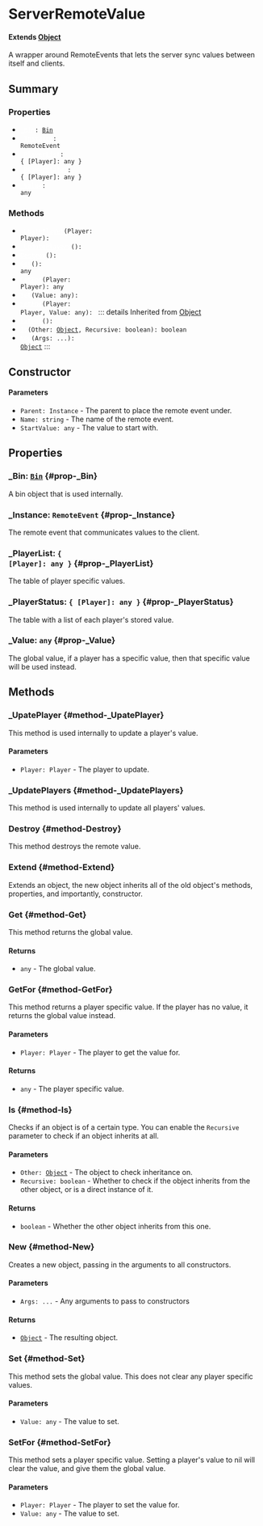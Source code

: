 # ServerRemoteValue
#### Extends [Object](/api/Object)
A wrapper around RemoteEvents that lets the server sync
values between itself and clients.

## Summary
### Properties
- <code><a style="color:white" href="#prop-_Bin">_Bin</a>: [Bin](/api/bin)</code>
- <code><a style="color:white" href="#prop-_Instance">_Instance</a>: RemoteEvent</code>
- <code><a style="color:white" href="#prop-_PlayerList">_PlayerList</a>: { [Player]: any }</code>
- <code><a style="color:white" href="#prop-_PlayerStatus">_PlayerStatus</a>: { [Player]: any }</code>
- <code><a style="color:white" href="#prop-_Value">_Value</a>: any</code>
### Methods
- <code><a style="color:white" href="#method-_UpatePlayer">_UpatePlayer</a>(Player: Player): </code>
- <code><a style="color:white" href="#method-_UpdatePlayers">_UpdatePlayers</a>(): </code>
- <code><a style="color:white" href="#method-Destroy">Destroy</a>(): </code>
- <code><a style="color:white" href="#method-Get">Get</a>(): any</code>
- <code><a style="color:white" href="#method-GetFor">GetFor</a>(Player: Player): any</code>
- <code><a style="color:white" href="#method-Set">Set</a>(Value: any): </code>
- <code><a style="color:white" href="#method-SetFor">SetFor</a>(Player: Player, Value: any): </code>
::: details Inherited from [Object](/api/Object)
- <code><a style="color:white" href="#method-Extend">Extend</a>(): </code>
- <code><a style="color:white" href="#method-Is">Is</a>(Other: [Object](/api/object), Recursive: boolean): boolean</code>
- <code><a style="color:white" href="#method-New">New</a>(Args: ...): [Object](/api/object)</code>
:::
## Constructor

#### Parameters
- <code>Parent: Instance</code> - The parent to place the remote event under.
- <code>Name: string</code> - The name of the remote event.
- <code>StartValue: any</code> - The value to start with.
## Properties
### _Bin: <code>[Bin](/api/bin)</code> {#prop-_Bin}
A bin object that is used internally.

### _Instance: <code>RemoteEvent</code> {#prop-_Instance}
The remote event that communicates values to the client.

### _PlayerList: <code>{ [Player]: any }</code> {#prop-_PlayerList}
The table of player specific values.

### _PlayerStatus: <code>{ [Player]: any }</code> {#prop-_PlayerStatus}
The table with a list of each player's stored value.

### _Value: <code>any</code> {#prop-_Value}
The global value, if a player has a specific value,
then that specific value will be used instead.

## Methods
### _UpatePlayer {#method-_UpatePlayer}
This method is used internally to update a player's value.

#### Parameters
- <code>Player: Player</code> - The player to update.
### _UpdatePlayers {#method-_UpdatePlayers}
This method is used internally to update all players' values.

### Destroy {#method-Destroy}
This method destroys the remote value.

### Extend {#method-Extend}
Extends an object, the new object inherits all of the old object's
methods, properties, and importantly, constructor.

### Get {#method-Get}
This method returns the global value.

#### Returns
- <code>any</code> - The global value.
### GetFor {#method-GetFor}
This method returns a player specific value. If the player
has no value, it returns the global value instead.

#### Parameters
- <code>Player: Player</code> - The player to get the value for.
#### Returns
- <code>any</code> - The player specific value.
### Is {#method-Is}
Checks if an object is of a certain type. You can enable the
`Recursive` parameter to check if an object inherits at all.

#### Parameters
- <code>Other: [Object](/api/object)</code> - The object to check inheritance on.
- <code>Recursive: boolean</code> - Whether to check if the object inherits from the other object, or is a direct instance of it.
#### Returns
- <code>boolean</code> - Whether the other object inherits from this one.
### New {#method-New}
Creates a new object, passing in the arguments to all constructors.

#### Parameters
- <code>Args: ...</code> - Any arguments to pass to constructors
#### Returns
- <code>[Object](/api/object)</code> - The resulting object.
### Set {#method-Set}
This method sets the global value. This does
not clear any player specific values.

#### Parameters
- <code>Value: any</code> - The value to set.
### SetFor {#method-SetFor}
This method sets a player specific value. Setting
a player's value to nil will clear the value, and give
them the global value.

#### Parameters
- <code>Player: Player</code> - The player to set the value for.
- <code>Value: any</code> - The value to set.
